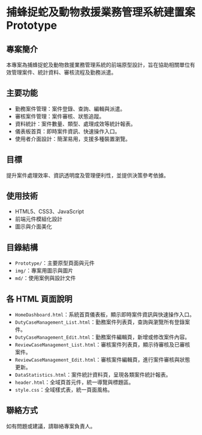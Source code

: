 # 捕蜂捉蛇及動物救援業務管理系統建置案 Prototype

## 專案簡介
本專案為捕蜂捉蛇及動物救援業務管理系統的前端原型設計，旨在協助相關單位有效管理案件、統計資料、審核流程及勤務派遣。

## 主要功能
- 勤務案件管理：案件登錄、查詢、編輯與派遣。
- 審核案件管理：案件審核、狀態追蹤。
- 資料統計：案件數量、類型、處理成效等統計報表。
- 儀表板首頁：即時案件資訊、快速操作入口。
- 使用者介面設計：簡潔易用，支援多種裝置瀏覽。

## 目標
提升案件處理效率、資訊透明度及管理便利性，並提供決策參考依據。

## 使用技術
- HTML5、CSS3、JavaScript
- 前端元件模組化設計
- 圖示與介面美化

## 目錄結構
- `Prototype/`：主要原型頁面與元件
- `img/`：專案用圖示與圖片
- `md/`：使用案例與設計文件

## 各 HTML 頁面說明
- `HomeDashboard.html`：系統首頁儀表板，顯示即時案件資訊與快速操作入口。
- `DutyCaseManagement_List.html`：勤務案件列表頁，查詢與瀏覽所有登錄案件。
- `DutyCaseManagement_Edit.html`：勤務案件編輯頁，新增或修改案件內容。
- `ReviewCaseManagement_List.html`：審核案件列表頁，顯示待審核及已審核案件。
- `ReviewCaseManagement_Edit.html`：審核案件編輯頁，進行案件審核與狀態更新。
- `DataStatistics.html`：案件統計資料頁，呈現各類案件統計報表。
- `header.html`：全域頁首元件，統一導覽與標題區。
- `style.css`：全域樣式表，統一頁面風格。

## 聯絡方式
如有問題或建議，請聯絡專案負責人。
